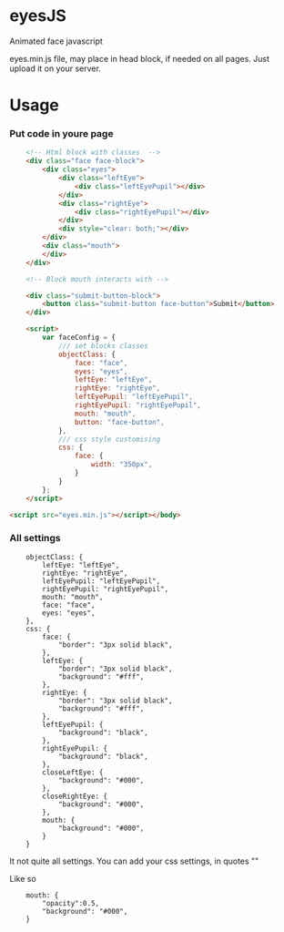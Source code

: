 # eyesJS
Animated face javascript

eyes.min.js file, may place in head block, if needed on all pages. Just upload it on your server.
# Usage


### Put code in youre page

```html
	<!-- Html block with classes  -->
	<div class="face face-block">
		<div class="eyes">
			<div class="leftEye">
				<div class="leftEyePupil"></div>
			</div>
			<div class="rightEye">
				<div class="rightEyePupil"></div>
			</div>
			<div style="clear: both;"></div>
		</div>
		<div class="mouth">
		</div>
	</div>

	<!-- Block mouth interacts with -->

	<div class="submit-button-block">
		<button class="submit-button face-button">Submit</button>
	</div>

	<script>
		var faceConfig = {
			/// set blocks classes
			objectClass: {
				face: "face",
				eyes: "eyes",
				leftEye: "leftEye",
				rightEye: "rightEye",
				leftEyePupil: "leftEyePupil",
				rightEyePupil: "rightEyePupil",
				mouth: "mouth",
				button: "face-button",
			},
			/// css style customising
			css: {
				face: {
					width: "350px",
				}
			}
		};
	</script>

<script src="eyes.min.js"></script></body>
```

### All settings


```
	objectClass: {
		leftEye: "leftEye",
		rightEye: "rightEye",
		leftEyePupil: "leftEyePupil",
		rightEyePupil: "rightEyePupil",
		mouth: "mouth",
		face: "face",
		eyes: "eyes",
	},
	css: {
		face: {
			"border": "3px solid black",
		},
		leftEye: {
			"border": "3px solid black",
			"background": "#fff",
		},
		rightEye: {
			"border": "3px solid black",
			"background": "#fff",
		},
		leftEyePupil: {
			"background": "black",
		},
		rightEyePupil: {
			"background": "black",
		},
		closeLeftEye: {
			"background": "#000",
		},
		closeRightEye: {
			"background": "#000",
		},
		mouth: {
			"background": "#000",
		}
	}
```

It not quite all settings. You can add your css settings, in quotes "" 

Like so
```
	mouth: {
		"opacity":0.5,
		"background": "#000",
	}
```
